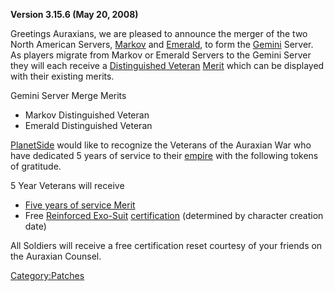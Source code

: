 **Version 3.15.6 (May 20, 2008)**

Greetings Auraxians, we are pleased to announce the merger of the two
North American Servers, [Markov](Markov.md) and
[Emerald](Emerald.md), to form the [Gemini](Gemini.md)
Server. As players migrate from Markov or Emerald Servers to the Gemini
Server they will each receive a [Distinguished
Veteran](Distinguished_Veteran.md) [Merit](Merit.md)
which can be displayed with their existing merits.

Gemini Server Merge Merits

- Markov Distinguished Veteran
- Emerald Distinguished Veteran

[PlanetSide](PlanetSide.md) would like to recognize the Veterans
of the Auraxian War who have dedicated 5 years of service to their
[empire](empire.md) with the following tokens of gratitude.

5 Year Veterans will receive

- [Five years of service Merit](Term_of_Service.md)
- Free [Reinforced Exo-Suit](Reinforced_Exo-Suit.md)
  [certification](certification.md) (determined by character
  creation date)

All Soldiers will receive a free certification reset courtesy of your
friends on the Auraxian Counsel.

[Category:Patches](Category:Patches.md)

